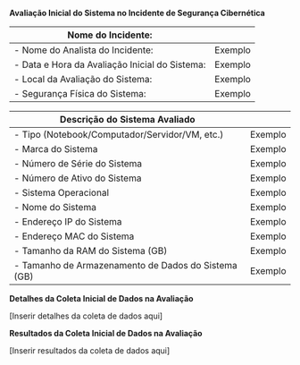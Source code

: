 **Avaliação Inicial do Sistema no Incidente de Segurança Cibernética**

| **Nome do Incidente:** | |
| --- | --- |
| - Nome do Analista do Incidente: | Exemplo |
| - Data e Hora da Avaliação Inicial do Sistema: | Exemplo |  
| - Local da Avaliação do Sistema: | Exemplo |
| - Segurança Física do Sistema: | Exemplo |

| **Descrição do Sistema Avaliado** | |
| --- | --- |
| - Tipo (Notebook/Computador/Servidor/VM, etc.) | Exemplo |
| - Marca do Sistema | Exemplo |
| - Número de Série do Sistema | Exemplo |
| - Número de Ativo do Sistema | Exemplo |
| - Sistema Operacional | Exemplo |
| - Nome do Sistema | Exemplo |
| - Endereço IP do Sistema | Exemplo |
| - Endereço MAC do Sistema | Exemplo |
| - Tamanho da RAM do Sistema (GB) | Exemplo |
| - Tamanho de Armazenamento de Dados do Sistema (GB) | Exemplo |


**Detalhes da Coleta Inicial de Dados na Avaliação**

[Inserir detalhes da coleta de dados aqui]

**Resultados da Coleta Inicial de Dados na Avaliação**

[Inserir resultados da coleta de dados aqui]